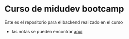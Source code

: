 # Curso de midudev bootcamp
Este es el repositorio para el backend realizado en el curso
* las notas se pueden encontrar [aqui](https://www.notion.so/MiduBootcamp-f4d00cb6a1604ed08bc387edf8dbe327)